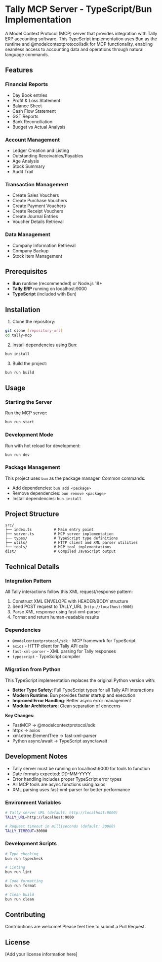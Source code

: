 # Tally MCP Server - TypeScript/Bun Implementation

A Model Context Protocol (MCP) server that provides integration with Tally ERP accounting software. This TypeScript implementation uses Bun as the runtime and @modelcontextprotocol/sdk for MCP functionality, enabling seamless access to accounting data and operations through natural language commands.

## Features

### Financial Reports

- Day Book entries
- Profit & Loss Statement
- Balance Sheet
- Cash Flow Statement
- GST Reports
- Bank Reconciliation
- Budget vs Actual Analysis

### Account Management

- Ledger Creation and Listing
- Outstanding Receivables/Payables
- Age Analysis
- Stock Summary
- Audit Trail

### Transaction Management

- Create Sales Vouchers
- Create Purchase Vouchers
- Create Payment Vouchers
- Create Receipt Vouchers
- Create Journal Entries
- Voucher Details Retrieval

### Data Management

- Company Information Retrieval
- Company Backup
- Stock Item Management

## Prerequisites

- **Bun** runtime (recommended) or Node.js 18+
- **Tally ERP** running on localhost:9000
- **TypeScript** (included with Bun)

## Installation

1. Clone the repository:

```bash
git clone [repository-url]
cd tally-mcp
```

2. Install dependencies using Bun:

```bash
bun install
```

3. Build the project:

```bash
bun run build
```

## Usage

### Starting the Server

Run the MCP server:

```bash
bun run start
```

### Development Mode

Run with hot reload for development:

```bash
bun run dev
```

### Package Management

This project uses `bun` as the package manager. Common commands:

- Add dependencies: `bun add <package>`
- Remove dependencies: `bun remove <package>`
- Install dependencies: `bun install`

## Project Structure

```
src/
├── index.ts          # Main entry point
├── server.ts         # MCP server implementation
├── types/            # TypeScript type definitions
├── utils/            # HTTP client and XML parser utilities
└── tools/            # MCP tool implementations
dist/                 # Compiled JavaScript output
```

## Technical Details

### Integration Pattern

All Tally interactions follow this XML request/response pattern:

1. Construct XML ENVELOPE with HEADER/BODY structure
2. Send POST request to TALLY_URL (`http://localhost:9000`)
3. Parse XML response using fast-xml-parser
4. Format and return human-readable results

### Dependencies

- `@modelcontextprotocol/sdk` - MCP framework for TypeScript
- `axios` - HTTP client for Tally API calls
- `fast-xml-parser` - XML parsing for Tally responses
- `typescript` - TypeScript compiler

### Migration from Python

This TypeScript implementation replaces the original Python version with:

- **Better Type Safety**: Full TypeScript types for all Tally API interactions
- **Modern Runtime**: Bun provides faster startup and execution
- **Improved Error Handling**: Better async error management
- **Modular Architecture**: Clean separation of concerns

**Key Changes:**

- FastMCP → @modelcontextprotocol/sdk
- httpx → axios
- xml.etree.ElementTree → fast-xml-parser
- Python async/await → TypeScript async/await

## Development Notes

- Tally server must be running on localhost:9000 for tools to function
- Date formats expected: DD-MM-YYYY
- Error handling includes proper TypeScript error types
- All MCP tools are async functions using axios
- XML parsing uses fast-xml-parser for better performance

### Environment Variables

```bash
# Tally server URL (default: http://localhost:9000)
TALLY_URL=http://localhost:9000

# Request timeout in milliseconds (default: 30000)
TALLY_TIMEOUT=30000
```

### Development Scripts

```bash
# Type checking
bun run typecheck

# Linting
bun run lint

# Code formatting
bun run format

# Clean build
bun run clean
```

## Contributing

Contributions are welcome! Please feel free to submit a Pull Request.

## License

[Add your license information here]
